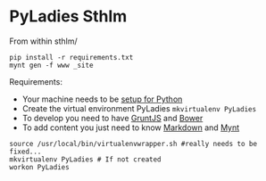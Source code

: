PyLadies Sthlm
==========

From within sthlm/
```
pip install -r requirements.txt
mynt gen -f www _site
```

Requirements:
* Your machine needs to be [setup for Python](http://newcoder.io/begin/setup-your-machine/)
* Create the virtual environment PyLadies `mkvirtualenv PyLadies`
* To develop you need to have [GruntJS](http://gruntjs.com) and [Bower](http://bower.io)
* To add content you just need to know [Markdown](http://daringfireball.net/projects/markdown/) and [Mynt](http://mynt.mirroredwhite.com/)

```
source /usr/local/bin/virtualenvwrapper.sh #really needs to be fixed...
mkvirtualenv PyLadies # If not created
workon PyLadies

```
